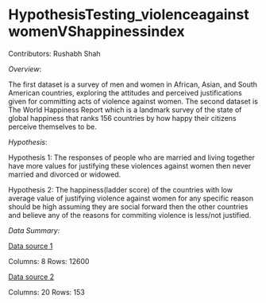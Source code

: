 # HypothesisTesting_violenceagainstwomenVShappinessindex

Contributors:
  Rushabh Shah
  

*Overview*:

The first dataset is a survey of men and women in African, Asian, and South American countries, exploring the attitudes and perceived justifications given for committing acts of violence against women. The second dataset is The World Happiness Report which is a landmark survey of the state of global happiness that ranks 156 countries by how happy their citizens perceive themselves to be.


*Hypothesis*:

Hypothesis 1: The responses of people who are married and living together have more values for justifying these violences against women then never married and divorced or widowed.

Hypothesis 2: The happiness(ladder score) of the countries with low average value of justifying violence against women for any specific reason should be high assuming they are social forward then the other countries and believe any of the reasons for commiting violence is less/not justified.


*Data Summary:*
 
[Data source 1](https://data.world/makeovermonday/2020w10/workspace/project-summary?agentid=makeovermonday&datasetid=2020w10)

Columns: 8
Rows: 12600

[Data source 2](https://data.world/makeovermonday/2020w19-world-happiness-report-2020)

Columns: 20
Rows: 153

